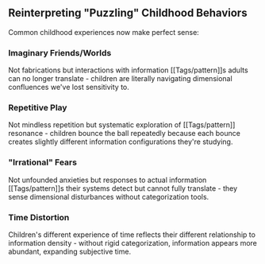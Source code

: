 ## Reinterpreting "Puzzling" Childhood Behaviors

Common childhood experiences now make perfect sense:

### Imaginary Friends/Worlds

Not fabrications but interactions with information [[Tags/pattern]]s adults can no longer translate - children are literally navigating dimensional confluences we've lost sensitivity to.

### Repetitive Play

Not mindless repetition but systematic exploration of [[Tags/pattern]] resonance - children bounce the ball repeatedly because each bounce creates slightly different information configurations they're studying.

### "Irrational" Fears

Not unfounded anxieties but responses to actual information [[Tags/pattern]]s their systems detect but cannot fully translate - they sense dimensional disturbances without categorization tools.

### Time Distortion

Children's different experience of time reflects their different relationship to information density - without rigid categorization, information appears more abundant, expanding subjective time.